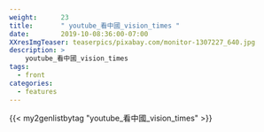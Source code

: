 ```yaml
---
weight:      23
title:       " youtube_看中國_vision_times "
date:        2019-10-08:36:00-07:00
XXresImgTeaser: teaserpics/pixabay.com/monitor-1307227_640.jpg
description: >
    youtube_看中國_vision_times
tags:
  - front
categories:
  - features
---
```


{{< my2genlistbytag "youtube_看中國_vision_times" >}}
